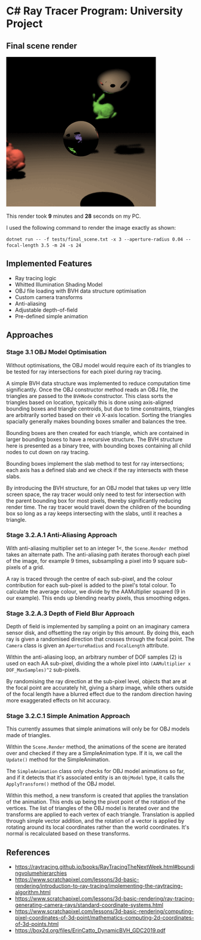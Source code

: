 # C# Ray Tracer Program: University Project

## Final scene render

![My final render](images/final_scene.gif)

This render took **9** minutes and **28** seconds on my PC.

I used the following command to render the image exactly as shown:

```
dotnet run -- -f tests/final_scene.txt -x 3 --aperture-radius 0.04 --focal-length 3.5 -m 24 -s 24
```

## Implemented Features
- Ray tracing logic
- Whitted Illumination Shading Model
- OBJ file loading with BVH data structure optimisation
- Custom camera transforms
- Anti-aliasing
- Adjustable depth-of-field
- Pre-defined simple animation

## Approaches

### Stage 3.1 OBJ Model Optimisation
Without optimisations, the OBJ model would require each of its triangles
to be tested for ray intersections for each pixel during ray tracing.

A simple BVH data structure was implemented to reduce computation time
significantly. Once the OBJ constructor method reads an OBJ file, the triangles
are passed to the `BVHNode` constructor. This class sorts the triangles based on location,
typically this is done using axis-aligned bounding boxes and triangle centroids, but
due to time constraints, triangles are arbitrarily sorted based on their `v0` X-axis location.
Sorting the triangles spacially generally makes bounding boxes smaller and balances the tree.

Bounding boxes are then created for each triangle, which are contained in larger bounding
boxes to have a recursive structure. The BVH structure here is presented as a binary tree,
with bounding boxes containing all child nodes to cut down on ray tracing.

Bounding boxes implement the slab method to test for ray intersections; each axis has a defined
slab and we check if the ray intersects with these slabs.

By introducing the BVH structure, for an OBJ model that takes up very little screen space,
the ray tracer would only need to test for intersection with the parent bounding box for most
pixels, thereby significantly reducing render time. The ray tracer would travel down the children
of the bounding box so long as a ray keeps intersecting with the slabs, until it reaches a triangle.

### Stage 3.2.A.1 Anti-Aliasing Approach
With anti-aliasing multiplier set to an integer 1<, the `Scene.Render `method
takes an alternate path. The anti-aliasing path iterates thorough each pixel
of the image, for example 9 times, subsampling a pixel into 9 square sub-pixels of a grid.

A ray is traced through the centre of each sub-pixel, and the colour contribution for 
each sub-pixel is added to the pixel's total colour. To calculate the average colour,
we divide by the AAMultiplier squared (9 in our example). This ends up blending
nearby pixels, thus smoothing edges.

### Stage 3.2.A.3 Depth of Field Blur Approach
Depth of field is implemented by sampling a point on an imaginary camera sensor disk, and
offsetting the ray origin by this amount. By doing this, each ray is given a randomised direction
that crosses through the focal point. The `Camera` class is given an `ApertureRadius` and `FocalLength` attribute.

Within the anti-aliasing loop, an arbitrary number of DOF samples (2) is used on each AA sub-pixel,
dividing the a whole pixel into `(AAMultiplier x DOF_MaxSamples)^2` sub-pixels.

By randomising the ray direction at the sub-pixel level, objects that are at the focal point are accurately hit,
giving a sharp image, while others outside of the focal length have a blurred effect due to the random direction
having more exaggerated effects on hit accuracy.

### Stage 3.2.C.1 Simple Animation Approach
This currently assumes that simple animations will only be for OBJ models made of triangles.

Within the `Scene.Render` method, the animations of the scene are iterated over and checked
if they are a SimpleAnimation type. If it is, we call the `Update()` method for the SimpleAnimation.

The `SimpleAnimation` class only checks for OBJ model animations so far, and if it detects that it's associated
entity is an `ObjModel` type, it calls the `ApplyTransform()` method of the OBJ model. 

Within this method, a new transform is created that applies the translation of the animation. This ends up
being the pivot point of the rotation of the vertices. The list of triangles of the OBJ model is iterated over
and the transforms are applied to each vertex of each triangle. Translation is applied through simple vector addition,
and the rotation of a vector is applied by rotating around its local coordinates rather than the world coordinates.
It's normal is recalculated based on these transforms.

## References
- https://raytracing.github.io/books/RayTracingTheNextWeek.html#boundingvolumehierarchies
- https://www.scratchapixel.com/lessons/3d-basic-rendering/introduction-to-ray-tracing/implementing-the-raytracing-algorithm.html
- https://www.scratchapixel.com/lessons/3d-basic-rendering/ray-tracing-generating-camera-rays/standard-coordinate-systems.html
- https://www.scratchapixel.com/lessons/3d-basic-rendering/computing-pixel-coordinates-of-3d-point/mathematics-computing-2d-coordinates-of-3d-points.html
- https://box2d.org/files/ErinCatto_DynamicBVH_GDC2019.pdf
